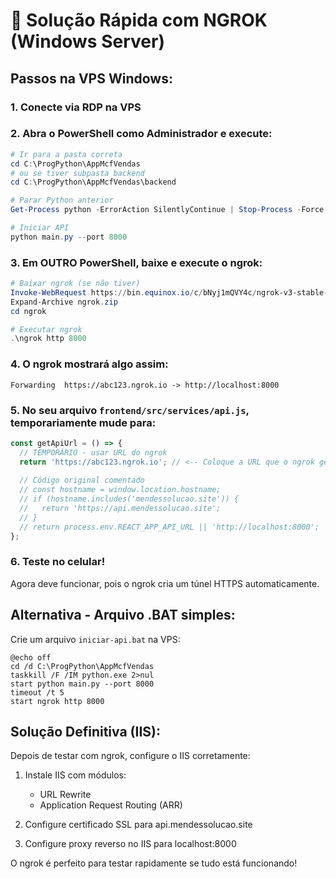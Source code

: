 # 🚀 Solução Rápida com NGROK (Windows Server)

## Passos na VPS Windows:

### 1. Conecte via RDP na VPS

### 2. Abra o PowerShell como Administrador e execute:

```powershell
# Ir para a pasta correta
cd C:\ProgPython\AppMcfVendas
# ou se tiver subpasta backend
cd C:\ProgPython\AppMcfVendas\backend

# Parar Python anterior
Get-Process python -ErrorAction SilentlyContinue | Stop-Process -Force

# Iniciar API
python main.py --port 8000
```

### 3. Em OUTRO PowerShell, baixe e execute o ngrok:

```powershell
# Baixar ngrok (se não tiver)
Invoke-WebRequest https://bin.equinox.io/c/bNyj1mQVY4c/ngrok-v3-stable-windows-amd64.zip -OutFile ngrok.zip
Expand-Archive ngrok.zip
cd ngrok

# Executar ngrok
.\ngrok http 8000
```

### 4. O ngrok mostrará algo assim:
```
Forwarding  https://abc123.ngrok.io -> http://localhost:8000
```

### 5. No seu arquivo `frontend/src/services/api.js`, temporariamente mude para:

```javascript
const getApiUrl = () => {
  // TEMPORÁRIO - usar URL do ngrok
  return 'https://abc123.ngrok.io'; // <-- Coloque a URL que o ngrok gerou
  
  // Código original comentado
  // const hostname = window.location.hostname;
  // if (hostname.includes('mendessolucao.site')) {
  //   return 'https://api.mendessolucao.site';
  // }
  // return process.env.REACT_APP_API_URL || 'http://localhost:8000';
};
```

### 6. Teste no celular!
Agora deve funcionar, pois o ngrok cria um túnel HTTPS automaticamente.

## Alternativa - Arquivo .BAT simples:

Crie um arquivo `iniciar-api.bat` na VPS:

```batch
@echo off
cd /d C:\ProgPython\AppMcfVendas
taskkill /F /IM python.exe 2>nul
start python main.py --port 8000
timeout /t 5
start ngrok http 8000
```

## Solução Definitiva (IIS):

Depois de testar com ngrok, configure o IIS corretamente:

1. Instale IIS com módulos:
   - URL Rewrite
   - Application Request Routing (ARR)

2. Configure certificado SSL para api.mendessolucao.site

3. Configure proxy reverso no IIS para localhost:8000

O ngrok é perfeito para testar rapidamente se tudo está funcionando! 